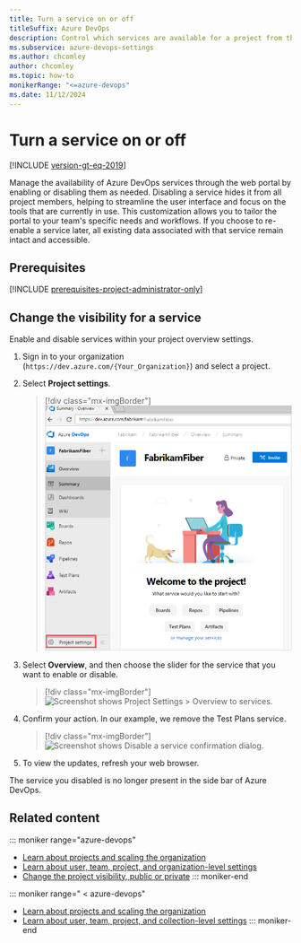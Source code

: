 ```yaml
---
title: Turn a service on or off
titleSuffix: Azure DevOps
description: Control which services are available for a project from the web portal for Azure DevOps.
ms.subservice: azure-devops-settings
ms.author: chcomley
author: chcomley
ms.topic: how-to
monikerRange: "<=azure-devops"
ms.date: 11/12/2024
---
```


# Turn a service on or off

[!INCLUDE [version-gt-eq-2019](../../includes/version-gt-eq-2019.md)]

Manage the availability of Azure DevOps services through the web portal by enabling or disabling them as needed. Disabling a service hides it from all project members, helping to streamline the user interface and focus on the tools that are currently in use. This customization allows you to tailor the portal to your team's specific needs and workflows. If you choose to re-enable a service later, all existing data associated with that service remain intact and accessible.

## Prerequisites

[!INCLUDE [prerequisites-project-administrator-only](../../includes/prerequisites-project-administrator-only.md)]

## Change the visibility for a service

Enable and disable services within your project overview settings.

1. Sign in to your organization (```https://dev.azure.com/{Your_Organization}```) and select a project.
2. Select **Project settings**.

	> [!div class="mx-imgBorder"]  
	> ![Screenshot shows Project settings button.](../../media/settings/open-project-settings-vert-brn.png)  

3. Select **Overview**, and then choose the slider for the service that you want to enable or disable.

	> [!div class="mx-imgBorder"]  
	> ![Screenshot shows Project Settings > Overview to services.](media/services/set-service-visibility.png)  

4. Confirm your action. In our example, we remove the Test Plans service.

	> [!div class="mx-imgBorder"]  
	> ![Screenshot shows Disable a service confirmation dialog.](media/services/remove-test-service.png)

5. To view the updates, refresh your web browser.

The service you disabled is no longer present in the side bar of Azure DevOps.

## Related content

::: moniker range="azure-devops"
- [Learn about projects and scaling the organization](../projects/about-projects.md)  
- [Learn about user, team, project, and organization-level settings](about-settings.md)
- [Change the project visibility, public or private](../projects/make-project-public.md)
::: moniker-end

::: moniker range=" < azure-devops"
- [Learn about projects and scaling the organization](../projects/about-projects.md)  
- [Learn about user, team, project, and collection-level settings](about-settings.md)
::: moniker-end
